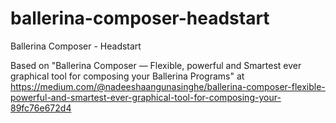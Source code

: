 # ballerina-composer-headstart
Ballerina Composer - Headstart

Based on "Ballerina Composer — Flexible, powerful and Smartest ever graphical tool for composing your Ballerina Programs" at https://medium.com/@nadeeshaangunasinghe/ballerina-composer-flexible-powerful-and-smartest-ever-graphical-tool-for-composing-your-89fc76e672d4

